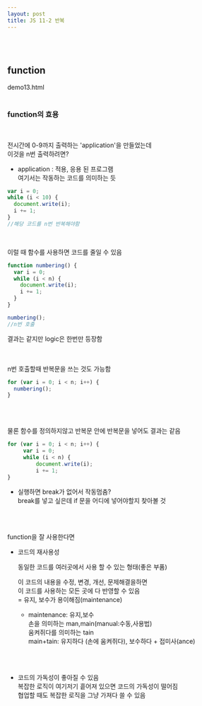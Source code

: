 ```yaml
---
layout: post
title: JS 11-2 반복
---
```


<br><br>

## function

demo13.html
<br><br>

### function의 효용

<br>

전시간에 0-9까지 출력하는 'application'을 만들었는데 <br>
이것을 n번 출력하려면?

- application : 적용, 응용 된 프로그램<br>
  여기서는 작동하는 코드를 의미하는 듯

```javascript
var i = 0;
while (i < 10) {
  document.write(i);
  i += 1;
}
//해당 코드를 n번 반복해야함
```

<br>

이럴 때 함수를 사용하면 코드를 줄일 수 있음

```javascript
function numbering() {
  var i = 0;
  while (i < n) {
    document.write(i);
    i += 1;
  }
}

numbering();
//n번 호출
```

결과는 같지만 logic은 한번만 등장함<br>
<br><br>

n번 호출할때 반복문을 쓰는 것도 가능함

```javascript
for (var i = 0; i < n; i++) {
  numbering();
}
```

<br><br>

물론 함수를 정의하지않고 반복문 안에 반복문을 넣어도 결과는 같음

```javascript
for (var i = 0; i < n; i++) {
     var i = 0;
     while (i < n) {
         document.write(i);
         i += 1;
}
```

- 실행하면 break가 없어서 작동멈춤?<br>
  break를 넣고 싶은데 if 문을 어디에 넣어야할지 찾아볼 것

<br><br>

function을 잘 사용한다면

- 코드의 재사용성<br>

  동일한 코드를 여러곳에서 사용 할 수 있는 형태(좋은 부품)<br>

  이 코드의 내용을 수정, 변경, 개선, 문제해결을하면<br>
  이 코드를 사용하는 모든 곳에 다 반영할 수 있음<br>
  = 유지, 보수가 용이해짐(maintenance)<br>

  - maintenance: 유지,보수<br>
    손을 의미하는 man,main(manual:수동,사용법)<br>
    움켜쥐다를 의미하는 tain<br>
    main+tain: 유지하다 (손에 움켜쥐다), 보수하다 + 접미사(ance)<br>

<br><br>

- 코드의 가독성이 좋아질 수 있음<br>
  복잡한 로직이 여기저기 흩어져 있으면 코드의 가독성이 떨어짐<br>
  협업할 때도 복잡한 로직을 그냥 가져다 쓸 수 있음<br>
